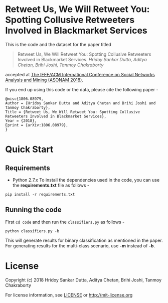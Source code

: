 # Retweet Us, We Will Retweet You: Spotting Collusive Retweeters Involved in Blackmarket Services

This is the code and the dataset for the paper titled 

>Retweet Us, We Will Retweet You: Spotting Collusive Retweeters Involved in Blackmarket Services. *Hridoy Sankar Dutta, Aditya Chetan, Brihi Joshi, Tanmoy Chakraborty*

accepted at [The IEEE/ACM International Conference on Social Networks Analysis and Mining (ASONAM 2018)](http://asonam.cpsc.ucalgary.ca/2018/).

If you end up using this code or the data, please cite the following paper - 
```
@misc{1806.08979,
Author = {Hridoy Sankar Dutta and Aditya Chetan and Brihi Joshi and Tanmoy Chakraborty},
Title = {Retweet Us, We Will Retweet You: Spotting Collusive Retweeters Involved in Blackmarket Services},
Year = {2018},
Eprint = {arXiv:1806.08979},
}
```

# Quick Start

## Requirements

- Python 2.7.x
To install the dependencies used in the code, you can use the __requirements.txt__ file as follows -

```
pip install -r requirements.txt
```

## Running the code

First ```cd code``` and then run the ```classifiers.py``` as follows - 

```
python classifiers.py -b
```
This will generate results for binary classification as mentioned in the paper.
For generating results for the multi-class scenario, use __-m__ instead of __-b__.

# License 

Copyright (c) 2018 Hridoy Sankar Dutta, Aditya Chetan, Brihi Joshi, Tanmoy Chakraborty

For license information, see [LICENSE](LICENSE) or http://mit-license.org
